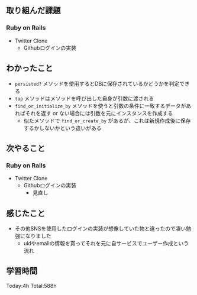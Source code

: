 ## 取り組んだ課題
### Ruby on Rails
- Twitter Clone
  - Githubログインの実装
## わかったこと
- `persisted?` メソッドを使用するとDBに保存されているかどうかを判定できる
- `tap` メソッドはメソッドを呼び出した自身が引数に渡される
- `find_or_initialize_by` メソッドを使うと引数の条件に一致するデータがあればそれを返す or ない場合には引数を元にインスタンスを作成する
  - 似たメソッドで `find_or_create_by` があるが、これは新規作成後に保存するかしないかという違いがある
## 次やること
### Ruby on Rails
- Twitter Clone
  - Githubログインの実装
    - 見直し
## 感じたこと
- その他SNSを使用したログインの実装が想像していた物と違ったので凄い勉強になりました
  - uidやemailの情報を貰ってそれを元に自サービスでユーザー作成という流れ
## 学習時間
Today:4h Total:588h